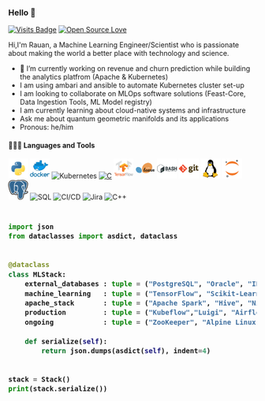 ### Hello 👋
[![Visits Badge](https://badges.pufler.dev/visits/ra312/ra312)](https://badges.pufler.dev/visits/ra312/ra312)
[![Open Source Love](https://badges.frapsoft.com/os/v1/open-source.svg?v=102)](https://github.com/ellerbrock/open-source-badge/)

Hi,I'm Rauan, a Machine Learning Engineer/Scientist who is passionate about making the world a better place with technology and science.

- 🔭 I’m currently working on revenue and churn prediction while building the analytics platfrom (Apache & Kubernetes)
- I am using ambari and ansible to automate Kubernetes cluster set-up
- I am looking to collaborate on MLOps software solutions (Feast-Core, Data Ingestion Tools, ML Model registry)
- I am currently learning about cloud-native systems and infrastructure
- Ask me about quantum geometric manifolds and its applications
- Pronous: he/him 

#### 👨🏻‍💻 Languages and Tools <br />
<code><img height="40" src="https://raw.githubusercontent.com/github/explore/80688e429a7d4ef2fca1e82350fe8e3517d3494d/topics/python/python.png"></code>
<code><img height="40" src="https://raw.githubusercontent.com/github/explore/80688e429a7d4ef2fca1e82350fe8e3517d3494d/topics/docker/docker.png"></code>
![Kubernetes](https://img.shields.io/badge/-Kubernetes-000?&logo=Kubernetes)
[![C](https://img.shields.io/badge/-C-000?&logo=C)](https://github.com/adamalston?tab=repositories&q=&type=&language=c)
<code><img height="40" src="https://raw.githubusercontent.com/github/explore/80688e429a7d4ef2fca1e82350fe8e3517d3494d/topics/tensorflow/tensorflow.png"></code>
<code><img height="40" src="https://raw.githubusercontent.com/github/explore/80688e429a7d4ef2fca1e82350fe8e3517d3494d/topics/scikit-learn/scikit-learn.png"></code>
<code><img height="40" src="https://raw.githubusercontent.com/github/explore/80688e429a7d4ef2fca1e82350fe8e3517d3494d/topics/bash/bash.png"></code>
<code><img height="40" src="https://raw.githubusercontent.com/github/explore/80688e429a7d4ef2fca1e82350fe8e3517d3494d/topics/git/git.png"></code>
<code><img height="40" src="https://raw.githubusercontent.com/github/explore/80688e429a7d4ef2fca1e82350fe8e3517d3494d/topics/linux/linux.png"></code>
<code><img height="40" src="https://raw.githubusercontent.com/github/explore/80688e429a7d4ef2fca1e82350fe8e3517d3494d/topics/jupyter-notebook/jupyter-notebook.png"></code>
<code><img height="40" src="https://raw.githubusercontent.com/github/explore/80688e429a7d4ef2fca1e82350fe8e3517d3494d/topics/postgresql/postgresql.png"></code>
![SQL](https://img.shields.io/badge/-SQL-000?&logo=MySQL&logoColor=4479A1)
![CI/CD](https://img.shields.io/badge/-CI%2FCD-000?&logo=CircleCI&logoColor=888)
![Jira](https://img.shields.io/badge/-Jira-000?&logo=Jira-Software&logoColor=0052CC)
![C++](https://img.shields.io/badge/-C++-000?&logo=c%2b%2b&logoColor=00599C)
<h3>
    
```python
​
import json
from dataclasses import asdict, dataclass


@dataclass
class MLStack:
    external_databases : tuple = ("PostgreSQL", "Oracle", "IBM_DB")
    machine_learning   : tuple = ("TensorFlow", "Scikit-Learn", "Prophet", "xgboost", "HyperOpt") 
    apache_stack       : tuple = ("Apache Spark", "Hive", "NiFi", "Flink", "Apache Knox")
    production         : tuple = ("Kubeflow","Luigi", "Airflow")
    ongoing            : tuple = ("ZooKeeper", "Alpine Linux")

    def serialize(self):
        return json.dumps(asdict(self), indent=4)


stack = Stack()
print(stack.serialize())
​
```
</h3>
<!--
https://github.com/ra312/ra312.git
Hi,I'm Rauan, a Data Scientist working on revenue and churn prediction.

Currently, I am building the analytical platform to empower my peer data scientists to build, design and implement data analytics and machine learning products built primarily on a kubernetes cluster. 
I regularly share my expertise with my team mates by organizing practical workshops on the Big Data infrastructure (the Apache Stack, Kubernetes, Gitlab CI/CD)
I use TensorFlow, Scikit-Learn, HyperOpt, Kubeflow to deliver models and data for high impact business problems.
My team uses a Kubernetes cluster to deploy and orchestrate end-to-end machine learning pipelines.
We are also improving the existing data ingestion tools. Occasionally, we can build a new cluster using ansible and monitor via ambari. 
We love our ML code to be written in Python.


DevOps= Gitlab Runner Pods in Kubernetes
JFrog Container Registry = to store Docker images and ML artefacts
data ingestion = scheduled kubeflow jobs or NiFi/Flink 
ML = TensorFLow, PyTorch, Scikit-Learn, HyperOpt, XgBoost
cluster_infrastructure = ansible, ambari

**ra312/ra312** is a ✨ _special_ ✨ repository because its `README.md` (this file) appears on your GitHub profile.

Here are some ideas to get you started:


- 🌱 I’m currently learning ...
- 👯 I’m looking to collaborate on ...
- 🤔 I’m looking for help with ...
- 💬 Ask me about ...
- 📫 How to reach me: ...
- 😄 Pronouns: ...
- ⚡ Fun fact: ...
-->
